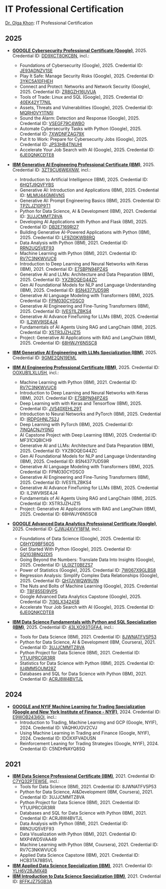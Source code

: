 # IT Professional Certification
[Dr. Olga Khon](https://sites.google.com/view/blogbook-drolgadkhon/author): IT Professional Certification

## 2025
* **<ins>GOOGLE Cybersecurity Professional Certificate (Google)</ins>**, 2025.  Credential ID: [DD9XCT8OKCBN](https://www.coursera.org/account/accomplishments/professional-cert/DD9XCT8OKCBN), incl.:
     - Foundations of Cybersecurity (Google), 2025. Credential ID: [JE93ADNZV1SE](https://www.coursera.org/account/accomplishments/verify/JE93ADNZV1SE)
     - Play It Safe: Manage Security Risks (Google), 2025. Credential ID: [3YKC5A10FHEH](https://www.coursera.org/account/accomplishments/verify/3YKC5A10FHEH)
     - Connect and Protect: Networks and Network Security (Google), 2025. Credential ID: [ZR8GZH16UVUA](https://www.coursera.org/account/accomplishments/verify/ZR8GZH16UVUA)
     - Tools of Trade: Linux and SQL (Google), 2025. Credential ID: [40EK42YT7NIL](https://www.coursera.org/account/accomplishments/verify/40EK42YT7NIL)
     - Assets, Threats and Vulnerabilities (Google), 2025. Credential ID: [MQRH0VY1TN5I](https://www.coursera.org/account/accomplishments/verify/MQRH0VY1TN5I)
     - Sound the Alarm: Detection and Response (Google), 2025. Credential ID: [VSEGF79C4WBO](https://www.coursera.org/account/accomplishments/verify/VSEGF79C4WBO)
     - Automate Cybersecurity Tasks with Python (Google), 2025. Credential ID: [7XWDNFZAG79X](https://www.coursera.org/account/accomplishments/verify/7XWDNFZAG79X)
     - Put It to Work: Prepare for Cybersecurity Jobs (Google), 2025. Credential ID: [JPS3HB4TNUHI](https://www.coursera.org/account/accomplishments/verify/JPS3HB4TNUHI)
     - Accelerate Your Job Search with AI (Google), 2025. Credential ID: [6JE0QNKCDTE8](https://www.coursera.org/account/accomplishments/verify/6JE0QNKCDTE8)

* **<ins>IBM Generative AI Engineering Professional Certificate (IBM)</ins>**, 2025.  Credential ID: [3ZT9CU6W6XNW](https://coursera.org/verify/professional-cert/3ZT9CU6W6XNW), incl.:
     - Introduction to Artificial Intelligence  (IBM), 2025. Credential ID: [6HQTJ9QVFYBS](https://coursera.org/verify/professional-cert/3ZT9CU6W6XNW)
     - Generative AI: Introduction and Applications  (IBM), 2025. Credential ID: [MLMU44GM6VNS](https://coursera.org/verify/MLMU44GM6VNS)
     - Generative AI: Prompt Engineering Basics  (IBM), 2025. Credential ID: [TPZLJZ10P9T1](https://coursera.org/verify/TPZLJZ10P9T1)
     - Python for Data Science, AI & Development  (IBM), 2021. Credential ID: [3UJJCMMTZ8VA](https://coursera.org/verify/3UJJCMMTZ8VA)
     - Developing AI Applications with Python and Flask  (IBM), 2025. Credential ID: [DB2E7169RI27](https://coursera.org/verify/DB2E7169RI27)
     - Building Generative AI-Powered Applications with Python (IBM), 2025. Credential ID: [LF9ZI0KWB8RQ](https://coursera.org/verify/LF9ZI0KWB8RQ)
     - Data Analysis with Python (IBM), 2021. Credential ID: [RRN2UQ5VEF93](https://coursera.org/verify/RRN2UQ5VEF93)
     - Machine Learning with Python (IBM), 2021. Credential ID: [RV7C3NKWVUC6](https://coursera.org/verify/RV7C3NKWVUC6)
     - Introduction to Deep Learning and Neural Networks with Keras (IBM), 2021. Credential ID: [E7SBPN94PZ4S](https://coursera.org/verify/E7SBPN94PZ4S) 
     - Generative AI and LLMs: Architecture and Data Preparation  (IBM), 2025. Credential ID: [YXZBOQEG44ZC](https://coursera.org/verify/YXZBOQEG44ZC) 
     - Gen AI Foundational Models for NLP and Language Understanding (IBM), 2025. Credential ID: [8SN4377UD59R](https://coursera.org/verify/8SN4377UD59R) 
     - Generative AI Language Modeling with Transformers (IBM), 2025. Credential ID: [FPM030CYDSC0](https://coursera.org/verify/FPM030CYDSC0) 
     - Generative AI Engineering and Fine-Tuning Transformers (IBM), 2025. Credential ID: [IVES11LZBKS4](https://coursera.org/verify/IVES11LZBKS4) 
     - Generative AI Advance FineTuning for LLMs (IBM), 2025. Credential ID: [IL2WV9ISE4J4](https://coursera.org/verify/IL2WV9ISE4J4) 
     - Fundamentals of AI Agents Using RAG and LangChain (IBM), 2025. Credential ID: [X5TR3JZHJZ15](https://coursera.org/verify/X5TR3JZHJZ15) 
     - Project: Generative AI Applications with RAG and LangChain (IBM), 2025. Credential ID: [68HWJY6N5SC8](https://coursera.org/verify/68HWJY6N5SC8)

* **<ins>IBM Generative AI Engineering with LLMs Specialization (IBM)</ins>**, 2025. Credential ID: [9GME2QN19EML](https://coursera.org/verify/specialization/9GME2QN19EML)
* **<ins>IBM AI Engineering Professional Certificate (IBM)</ins>**, 2025.  Credential ID: [OOXUB1LXLU5H](https://www.coursera.org/account/accomplishments/professional-cert/OOXUB1LXLU5H), incl.:
     - Machine Learning with Python (IBM), 2021. Credential ID: [RV7C3NKWVUC6](https://coursera.org/verify/RV7C3NKWVUC6)
     - Introduction to Deep Learning and Neural Networks with Keras (IBM), 2021. Credential ID: [E7SBPN94PZ4S](https://coursera.org/verify/E7SBPN94PZ4S)
     - Deep Learning with with Keras and Tensorflow (IBM), 2025. Credential ID: [JV540XEHL29T](https://www.coursera.org/verify/JV540XEHL29T)
     - Introduction to Neural Networks and PyTorch (IBM), 2025. Credential ID: [IRDPGHNL7S2J](https://www.coursera.org/verify/IRDPGHNL7S2J)
     - Deep Learning with PyTorch (IBM), 2025. Credential ID: [7INQACNJY0NG](https://www.coursera.org/verify/7INQACNJY0NG)
     - AI Capstone Project with Deep Learning (IBM), 2025. Credential ID: MF31CIQBICH9
     - Generative AI and LLMs: Architecture and Data Preparation  (IBM), 2025. Credential ID: YXZBOQEG44ZC
     - Gen AI Foundational Models for NLP and Language Understanding (IBM), 2025. Credential ID: 8SN4377UD59R
     - Generative AI Language Modeling with Transformers (IBM), 2025. Credential ID: FPM030CYDSC0
     - Generative AI Engineering and Fine-Tuning Transformers (IBM), 2025. Credential ID: IVES11LZBKS4
     - Generative AI Advance FineTuning for LLMs (IBM), 2025. Credential ID: IL2WV9ISE4J4
     - Fundamentals of AI Agents Using RAG and LangChain (IBM), 2025. Credential ID: X5TR3JZHJZ15
     - Project: Generative AI Applications with RAG and LangChain (IBM), 2025. Credential ID: 68HWJY6N5SC8
* **<ins>GOOGLE Advanced Data Analytics Professional Certificate (Google)</ins>**, 2025. Credential ID: [CJWJ4XVY18FM](https://coursera.org/verify/professional-cert/CJWJ4XVY18FM), incl.:
     -  Foundations of Data Science (Google), 2025. Credential ID: [C6HYD9BF56O5](https://coursera.org/verify/C6HYD9BF56O5)
     -  Get Started With Python (Google), 2025. Credential ID: [SQ1G3BNQ2DI5](https://coursera.org/verify/SQ1G3BNQ2DI5)
     -  Going Beyond the Numbers: Translate Data Into Insights (Google), 2025. Credential ID: [UL0IZT0BEZS7](https://coursera.org/verify/UL0IZT0BEZS7)
     -  Power of Statistics (Google), 2025. Credential ID: [7W067X9GLBS8](https://coursera.org/verify/7W067X9GLBS8)
     -  Regression Analysis: Simplify Complex Data Relationships (Google), 2025. Credential ID: [QH7JVWQW9U1N](https://coursera.org/verify/QH7JVWQW9U1N) 
     -  The Nuts and Bolts of Machine Learning (Google), 2025. Credential ID: [TBF855EI9VP5](https://coursera.org/verify/TBF855EI9VP5) 
     -  Google Advanced Data Analytics Capstone (Google), 2025. Credential ID: [7I36LX34245B](https://coursera.org/verify/7I36LX34245B)
     -  Accelerate Your Job Search with AI (Google), 2025. Credential ID: [6JE0QNKCDTE8](https://www.coursera.org/account/accomplishments/verify/6JE0QNKCDTE8)

* **<ins>IBM Data Science Fundamentals with Python and SQL Specialization (IBM)</ins>**, 2025. Credential ID: [43LXO93TGFA4](https://coursera.org/verify/specialization/43LXO93TGFA4), incl.:
     - Tools for Data Science (IBM), 2021. Credential ID: [8JWNATFV5P53](https://coursera.org/verify/8JWNATFV5P53)
     - Python for Data Science, AI & Development (IBM, Coursera), 2021. Credential ID: [3UJJCMMTZ8VA](https://coursera.org/verify/3UJJCMMTZ8VA)
     - Python Project for Data Science (IBM), 2021. Credential ID: [YTUUPRCGR3RR](https://coursera.org/verify/YTUUPRCGR3RR)
     - Statistics for Data Science with Python (IBM), 2025. Credential ID: [IU4MM5OUM28Z](https://coursera.org/verify/IU4MM5OUM28Z)
     - Databases and SQL for Data Science with Python (IBM), 2021. Credential ID: [ACRJ8W4BVTJL](https://coursera.org/verify/ACRJ8W4BVTJL)
     

## 2024

* **<ins>GOOGLE and NYIF Machine Learning for Trading Specialization (Google and New York Institute of Finance - NYIF)</ins>**, 2024. Credential ID: [E9WOB243j6Ol](https://coursera.org/verify/specialization/E9WOB243J6OI), incl.:
     -  Introduction to Trading, Machine Learning and GCP (Google, NYIF), 2024. Credential ID:  VAQHKUGV2CVJ
     -  Using Machine Learning in Trading and Finance (Google, NYIF), 2024. Credential ID:  IDOXXFVADUSN
     -  Reinforcement Leaning for Trading Strategies (Google, NYIF), 2024. Credential ID:  C5NDHNAYQ8SQ

## 2021

* **<ins>IBM Data Science Professional Certificate (IBM)</ins>**, 2021. Credential ID: [C7YQ32PTEW5E](https://coursera.org/verify/professional-cert/C7YQ32PTEW5E), incl.:
     - Tools for Data Science (IBM), 2021. Credential ID: 8JWNATFV5P53
     - Python for Data Science, AI&Development (IBM, Coursera), 2021. Credential ID: 3UJJCMMTZ8VA
     - Python Project for Data Science (IBM), 2021. Credential ID: YTUUPRCGR3RR
     - Databases and SQL for Data Science with Python (IBM), 2021. Credential ID: ACRJ8W4BVTJL
     - Data Analysis with Python (IBM), 2021. Credential ID: RRN2UQ5VEF93
     - Data Visualization with Python (IBM), 2021. Credential ID: MXP4WD5VAA49
     - Machine Learning with Python (IBM, Coursera), 2021. Credential ID: RV7C3NKWVUC6
     - Applied Data Science Capstone (IBM), 2021. Credential ID: HCB3TA78B5VL
 * **<ins>IBM Applied Data Science Specialization (IBM)</ins>**, 2021. Credential ID: [YLH6V2BJMX4B](https://coursera.org/verify/specialization/YLH6V2BJMX4B) 
 * **<ins>IBM Introduction to Data Science Specialization (IBM)</ins>**, 2021. Credential ID: [8FFKJZ75GB3A](https://coursera.org/verify/specialization/8FFKJZ75GB3A) 
